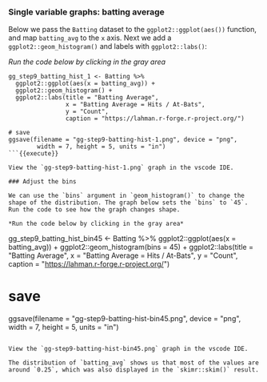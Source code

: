 ### Single variable graphs: batting average 

Below we pass the `Batting` dataset to the `ggplot2::ggplot(aes())` function, and map `batting_avg` to the `x` axis. Next we add a `ggplot2::geom_histogram()` and labels with `ggplot2::labs()`:

*Run the code below by clicking in the gray area*

```
gg_step9_batting_hist_1 <- Batting %>% 
  ggplot2::ggplot(aes(x = batting_avg)) + 
  ggplot2::geom_histogram() + 
  ggplot2::labs(title = "Batting Average",  
                x = "Batting Average = Hits / At-Bats",
                y = "Count",
                caption = "https://lahman.r-forge.r-project.org/")

# save
ggsave(filename = "gg-step9-batting-hist-1.png", device = "png",
        width = 7, height = 5, units = "in")
```{{execute}}

View the `gg-step9-batting-hist-1.png` graph in the vscode IDE. 

### Adjust the bins

We can use the `bins` argument in `geom_histogram()` to change the shape of the distribution. The graph below sets the `bins` to `45`. Run the code to see how the graph changes shape.  

*Run the code below by clicking in the gray area*

```
gg_step9_batting_hist_bin45 <- Batting %>% 
  ggplot2::ggplot(aes(x = batting_avg)) + 
  ggplot2::geom_histogram(bins = 45) + 
  ggplot2::labs(title = "Batting Average", 
                x = "Batting Average = Hits / At-Bats",
                y = "Count",
                caption = "https://lahman.r-forge.r-project.org/")
# save
ggsave(filename = "gg-step9-batting-hist-bin45.png", device = "png",
       width = 7, height = 5, units = "in")
```{{execute}}

View the `gg-step9-batting-hist-bin45.png` graph in the vscode IDE. 

The distribution of `batting_avg` shows us that most of the values are around `0.25`, which was also displayed in the `skimr::skim()` result.


